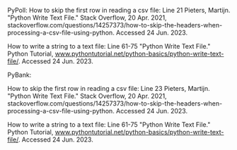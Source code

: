 PyPoll:
How to skip the first row in reading a csv file:
Line 21
Pieters, Martijn. "Python Write Text File." Stack Overflow, 20 Apr. 2021, stackoverflow.com/questions/14257373/how-to-skip-the-headers-when-processing-a-csv-file-using-python. Accessed 24 Jun. 2023.

How to write a string to a text file:
Line 61-75
"Python Write Text File." Python Tutorial, www.pythontutorial.net/python-basics/python-write-text-file/. Accessed 24 Jun. 2023.

PyBank:

How to skip the first row in reading a csv file:
Line 23
Pieters, Martijn. "Python Write Text File." Stack Overflow, 20 Apr. 2021, stackoverflow.com/questions/14257373/how-to-skip-the-headers-when-processing-a-csv-file-using-python. Accessed 24 Jun. 2023.

How to write a string to a text file:
Line 61-75
"Python Write Text File." Python Tutorial, www.pythontutorial.net/python-basics/python-write-text-file/. Accessed 24 Jun. 2023.

